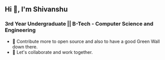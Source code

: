 ## Hi 👋, I'm Shivanshu

### 3rd Year Undergraduate || B-Tech - Computer Science and Engineering 
 - :goal_net: Contribute more to open source and also to have a good Green Wall down there.
 - :two_men_holding_hands: Let's collaborate and work together.



<!--
**Shivanshu09/Shivanshu09** is a ✨ _special_ ✨ repository because its `README.md` (this file) appears on your GitHub profile.

<!-- Here are some ideas to get you started:

<!-- - 🔭 I’m currently working on ...
- 🌱 I’m currently learning ...
- 👯 I’m looking to collaborate on ...
- 🤔 I’m looking for help with ...
- 💬 Ask me about ...
- 📫 How to reach me: ...
- 😄 Pronouns: ...
- ⚡ Fun fact: ...
-->
